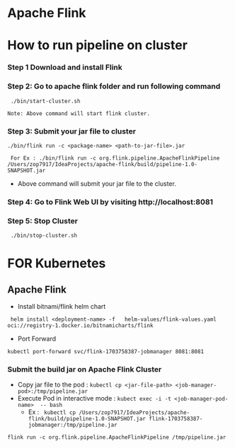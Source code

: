 # Apache Flink
# How to run pipeline on cluster

### Step 1 Download and install Flink 

### Step 2: Go to apache flink folder and run following command
```
 ./bin/start-cluster.sh 
```
`Note: Above command will start flink cluster.`

### Step 3: Submit your jar file to cluster
```
./bin/flink run -c <package-name> <path-to-jar-file>.jar
```

```
 For Ex : ./bin/flink run -c org.flink.pipeline.ApacheFlinkPipeline /Users/zop7917/IdeaProjects/apache-flink/build/pipeline-1.0-SNAPSHOT.jar 
```
* Above command will submit your jar file to the cluster.
### Step 4: Go to Flink Web UI by visiting http://localhost:8081

### Step 5: Stop Cluster
```
 ./bin/stop-cluster.sh 
```


# FOR Kubernetes

## Apache Flink

- Install bitnami/flink helm chart

```agsl
 helm install <deployment-name> -f   helm-values/flink-values.yaml oci://registry-1.docker.io/bitnamicharts/flink
```

- Port Forward

```agsl
kubectl port-forward svc/flink-1703758387-jobmanager 8081:8081
```


### Submit the build jar on Apache Flink Cluster

- Copy jar file to the pod : ```kubectl cp <jar-file-path> <job-manager-pod>:/tmp/pipeline.jar```
- Execute Pod in interactive mode  :  ```kubect exec -i -t <job-manager-pod-name>  -- bash```
  - Ex : ``` kubectl cp /Users/zop7917/IdeaProjects/apache-flink/build/pipeline-1.0-SNAPSHOT.jar flink-1703758387-jobmanager:/tmp/pipeline.jar```
```agsl
flink run -c org.flink.pipeline.ApacheFlinkPipeline /tmp/pipeline.jar
```

 